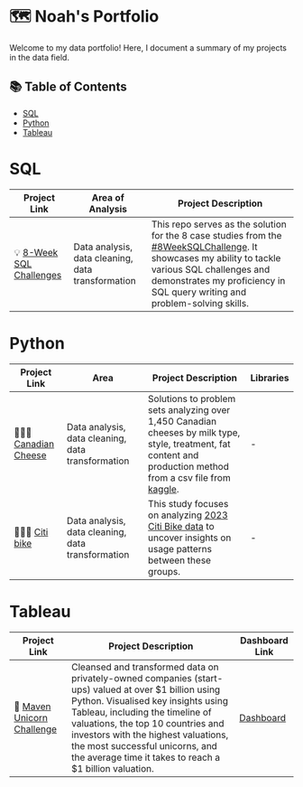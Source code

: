 # 🗺 Noah's Portfolio

Welcome to my data portfolio! Here, I document a summary of my projects in the data field. 

## 📚 Table of Contents
- [SQL](#sql)
- [Python](#python)
- [Tableau](#tableau)

# SQL

| Project Link | Area of Analysis | Project Description | 
|---|---|---|
| 💡 [8-Week SQL Challenges](https://github.com/katiehuangx/8-Week-SQL-Challenge) | Data analysis, data cleaning, data transformation | This repo serves as the solution for the 8 case studies from the [#8WeekSQLChallenge](https://8weeksqlchallenge.com). It showcases my ability to tackle various SQL challenges and demonstrates my proficiency in SQL query writing and problem-solving skills. | 
  

# Python

| Project Link | Area | Project Description | Libraries |    
|---|---|---|---|
| 👩🏻‍💻 [Canadian Cheese ](https://github.com/noahq24/Cheese/blob/main/README.md) | Data analysis, data cleaning, data transformation | Solutions to problem sets analyzing over 1,450 Canadian cheeses by milk type, style, treatment, fat content and production method from a csv file from [kaggle](https://www.kaggle.com/datasets/noahjanes/canadian-cheese-directory). | - | 
| 👩🏻‍💻 [Citi bike ](https://github.com/noahq24/bike/blob/main/Citi_bike.ipynb) | Data analysis, data cleaning, data transformation | This study focuses on analyzing [2023 Citi Bike data](https://s3.amazonaws.com/tripdata/index.html) to uncover insights on usage patterns between these groups. | - | 



# Tableau

| Project Link | Project Description | Dashboard Link |
|---|---|---|
| 🦄 [Maven Unicorn Challenge](https://github.com/katiehuangx/Maven-Unicorn-Challenge) | Cleansed and transformed data on privately-owned companies (start-ups) valued at over $1 billion using Python. Visualised key insights using Tableau, including the timeline of valuations, the top 10 countries and investors with the highest valuations, the most successful unicorns, and the average time it takes to reach a $1 billion valuation. | [Dashboard](https://public.tableau.com/app/profile/katie.huang/viz/UnicornCompanies_16502745371460/Unicorns?publish=yes) |
